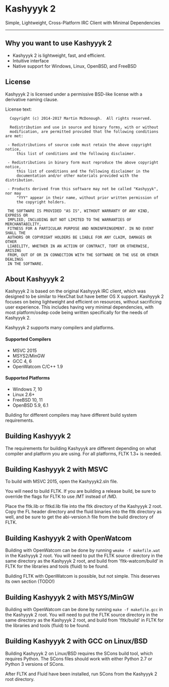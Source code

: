 Kashyyyk 2
==========

Simple, Lightweight, Cross-Platform IRC Client with Minimal Dependencies

******

Why you want to use Kashyyyk 2
------------------------------

 - Kashyyyk 2 is lightweight, fast, and efficient.
 - Intuitive interface
 - Native support for Windows, Linux, OpenBSD, and FreeBSD

License
-------

Kashyyyk 2 is licensed under a permissive BSD-like license with a derivative
naming clause.

License text:

```
  Copyright (c) 2014-2017 Martin McDonough.  All rights reserved.
 
  Redistribution and use in source and binary forms, with or without
  modification, are permitted provided that the following conditions are met:
 
 - Redistributions of source code must retain the above copyright notice,
     this list of conditions and the following disclaimer.
 
 - Redistributions in binary form must reproduce the above copyright notice,
     this list of conditions and the following disclaimer in the
     documentation and/or other materials provided with the distribution.
 
 - Products derived from this software may not be called "Kashyyyk", nor may
     "YYY" appear in their name, without prior written permission of
     the copyright holders.
 
 THE SOFTWARE IS PROVIDED "AS IS", WITHOUT WARRANTY OF ANY KIND, EXPRESS OR
 IMPLIED, INCLUDING BUT NOT LIMITED TO THE WARRANTIES OF MERCHANTABILITY,
 FITNESS FOR A PARTICULAR PURPOSE AND NONINFRINGEMENT. IN NO EVENT SHALL THE
 AUTHORS OR COPYRIGHT HOLDERS BE LIABLE FOR ANY CLAIM, DAMAGES OR OTHER
 LIABILITY, WHETHER IN AN ACTION OF CONTRACT, TORT OR OTHERWISE, ARISING
 FROM, OUT OF OR IN CONNECTION WITH THE SOFTWARE OR THE USE OR OTHER DEALINGS
 IN THE SOFTWARE.
```

About Kashyyyk 2
----------------

Kashyyyk 2 is based on the original Kashyyyk IRC client, which was designed to
be similar to HexChat but have better OS X support. Kashyyyk 2 focuses on being
lightweight and efficient on resources, without sacrificing user experience.
This includes having very minimal dependencies, with most platform/osdep code
being written specifically for the needs of Kashyyyk 2.

Kashyyyk 2 supports many compilers and platforms.

#### Supported Compilers
 - MSVC 2015
 - MSYS2/MinGW
 - GCC 4, 6
 - OpenWatcom C/C++ 1.9

#### Supported Platforms
 - Windows 7, 10
 - Linux 2.6+
 - FreeBSD 10, 11
 - OpenBSD 5.9, 6.1

Building for different compilers may have different build system requirements.

Building Kashyyyk 2
------------------

The requirements for building Kashyyyk are different depending on what compiler
and platform you are using. For all platforms, FLTK 1.3+ is needed.

Building Kashyyyk 2 with MSVC
-----------------------------

To build with MSVC 2015, open the Kashyyyk2.sln file.

You will need to build FLTK. If you are building a release build, be sure to
override the flags for FLTK to use /MT instead of /MD.

Place the fltk.lib or fltkd.lib file into the fltk directory of the Kashyyyk 2
root. Copy the FL header directory and the fluid binaries into the fltk
directory as well, and be sure to get the abi-version.h file from the build
directory of FLTK.

Building Kashyyyk 2 with OpenWatcom
-----------------------------------

Building with OpenWatcom can be done by running `wmake -f makefile.wat` in the
Kashyyyk 2 root. You will need to put the FLTK source directory in the same
directory as the Kashyyyk 2 root, and build from 'fltk-watcom/build' in FLTK
for the libraries and tools (fluid) to be found.

Building FLTK with OpenWatcom is possible, but not simple. This deserves its
own section (TODO!)

Building Kashyyyk 2 with MSYS/MinGW
-----------------------------------

Building with OpenWatcom can be done by running `make -f makefile.gcc` in the
Kashyyyk 2 root. You will need to put the FLTK source directory in the same
directory as the Kashyyyk 2 root, and build from 'fltk/build' in FLTK
for the libraries and tools (fluid) to be found.

Building Kashyyyk 2 with GCC on Linux/BSD
-----------------------------------------

Building Kashyyyk 2 on Linux/BSD requires the SCons build tool, which requires
Python. The SCons files should work with either Python 2.7 or Python 3 versions
of SCons.

After FLTK and Fluid have been installed, run SCons from the Kashyyyk 2 root
directory.
